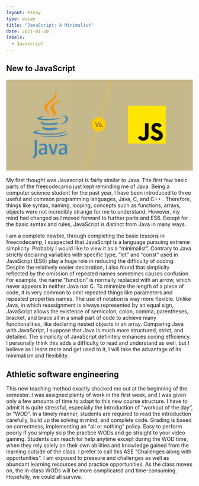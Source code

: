 ```yaml
---
layout: essay
type: essay
title: "JavaScript: A Minimalist"
date: 2021-01-20
labels:
  - Javascript
---
```


## New to JavaScript

<img class ="ui tiny right spaced image" src ="https://github.com/yongxinyang/yongxinyang.github.io/blob/master/images/java-javascript.jpg">

My first thought was Javascript is fairly similar to Java. The first few basic parts of the freecodecamp just kept reminding me of Java. Being a  computer science student for the past year, I have been introduced to three useful and common programming languages, Java, C, and C++ . Therefore, things like syntax, naming, looping, concepts such as functions, arrays, objects were not incredibly strange for me to understand. However, my mind had changed as I moved forward to further parts and ES6. Except for the basic syntax and rules, JavaScript is distinct from Java in many ways.

I am a complete newbie, through completing the basic lessons in freecodecamp, I suspected that JavaScript is a language pursuing extreme simplicity. Probably I would like to view it as a “minimalist”. Contrary to Java strictly declaring variables with specific type, “let” and “const” used in JavaScript (ES6) play a huge role in reducing the difficulty of coding. Despite the relatively easier declaration, I also found that simplicity reflected by the omission of repeated names sometimes causes confusion. For example, the name ”function” is normally replaced with an arrow, which never appears in neither Java nor C. To minimize the length of a piece of code, it is very common to omit repeated things like parameters and repeated properties names. The use of notation is way more flexible. Unlike Java, in which reassignment is always represented by an equal sign, JavaScript allows the existence of semicolon, colon, comma, parentheses, bracket, and brace all in a small part of code to achieve many functionalities, like declaring nested objects in an array. Comparing Java with JavaScript, I suppose that Java is much more structured, strict, and detailed. The simplicity of JavaScript definitely enhances coding efficiency. I personally think this adds a difficulty to read and understand as well, but I believe as I learn more and get used to it, I will take the advantage of its minimalism and flexibility. 

## Athletic software engineering 

This new teaching method exactly shocked me out at the beginning of the semester. I was assigned plenty of work in the first week, and I was given only a few amounts of time to adapt to this new course structure. I have to admit it is quite stressful, especially the introduction of “workout of the day”, or “WOD”. In a timely manner, students are required to read the introduction carefully, build up the solving in mind, and complete code. Grading is based on correctness, implementing an “all or nothing” policy. Easy to perform poorly if you simply skip the practice WODs and go straight to your video gaming. Students can reach for help anytime except during the WOD time, when they rely solely on their own abilities and knowledge gained from the learning outside of the class. I prefer to call this ASE “Challenges along with opportunities”. I am exposed to pressure and challenges as well as abundant learning resources and practice opportunities.  As the class moves on, the in-class WODs will be more complicated and time-consuming. Hopefully, we could all survive. 

